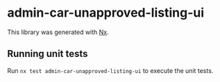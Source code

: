 # admin-car-unapproved-listing-ui

This library was generated with [Nx](https://nx.dev).

## Running unit tests

Run `nx test admin-car-unapproved-listing-ui` to execute the unit tests.

